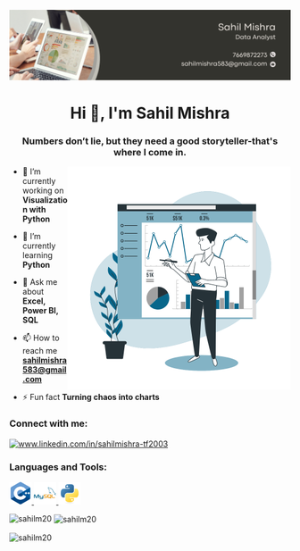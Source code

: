 ![logo](https://github.com/sahilm20/sahilm20/blob/main/Sahil%20Mishra%20(2).png)
<h1 align="center">Hi 👋, I'm Sahil Mishra</h1>
<h3 align="center">Numbers don’t lie, but they need a good storyteller-that's where I come in.</h3>
<img align="right" alt="coding" width="400" src=https://github.com/sahilm20/sahilm20/blob/main/Picture2%20github.gif>



- 🔭 I’m currently working on **Visualization with Python**

- 🌱 I’m currently learning **Python**

- 💬 Ask me about **Excel, Power BI, SQL**

- 📫 How to reach me **sahilmishra583@gmail.com**

- ⚡ Fun fact **Turning chaos into charts**

<h3 align="left">Connect with me:</h3>
<p align="left">
<a href="https://linkedin.com/in/www.linkedin.com/in/sahilmishra-tf2003" target="blank"><img align="center" src="https://raw.githubusercontent.com/rahuldkjain/github-profile-readme-generator/master/src/images/icons/Social/linked-in-alt.svg" alt="www.linkedin.com/in/sahilmishra-tf2003" height="30" width="40" /></a>
</p>

<h3 align="left">Languages and Tools:</h3>
<p align="left"> <a href="https://www.w3schools.com/cpp/" target="_blank" rel="noreferrer"> <img src="https://raw.githubusercontent.com/devicons/devicon/master/icons/cplusplus/cplusplus-original.svg" alt="cplusplus" width="40" height="40"/> </a> <a href="https://www.mysql.com/" target="_blank" rel="noreferrer"> <img src="https://raw.githubusercontent.com/devicons/devicon/master/icons/mysql/mysql-original-wordmark.svg" alt="mysql" width="40" height="40"/> </a> <a href="https://www.python.org" target="_blank" rel="noreferrer"> <img src="https://raw.githubusercontent.com/devicons/devicon/master/icons/python/python-original.svg" alt="python" width="40" height="40"/> </a> </p>

<p><img align="left" src="https://github-readme-stats.vercel.app/api/top-langs?username=sahilm20&show_icons=true&locale=en&layout=compact" alt="sahilm20" /></p>

<p>&nbsp;<img align="center" src="https://github-readme-stats.vercel.app/api?username=sahilm20&show_icons=true&locale=en" alt="sahilm20" /></p>

<p><img align="center" src="https://github-readme-streak-stats.herokuapp.com/?user=sahilm20&" alt="sahilm20" /></p>

